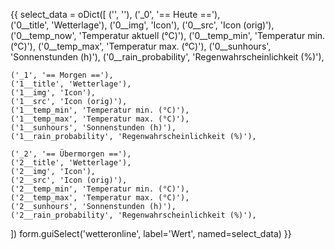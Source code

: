 {{                                                                                                                                                                               select_data = oDict([
    ('', ''),
    ('_0', '== Heute =='),                               
    ('0__title', 'Wetterlage'),
    ('0__img', 'Icon'),
    ('0__src', 'Icon (orig)'),
    ('0__temp_now', 'Temperatur aktuell (°C)'),
    ('0__temp_min', 'Temperatur min. (°C)'),
    ('0__temp_max', 'Temperatur max. (°C)'),
    ('0__sunhours', 'Sonnenstunden (h)'),
    ('0__rain_probability', 'Regenwahrscheinlichkeit (%)'),

    ('_1', '== Morgen =='),
    ('1__title', 'Wetterlage'),
    ('1__img', 'Icon'),
    ('1__src', 'Icon (orig)'),
    ('1__temp_min', 'Temperatur min. (°C)'),
    ('1__temp_max', 'Temperatur max. (°C)'),
    ('1__sunhours', 'Sonnenstunden (h)'),
    ('1__rain_probability', 'Regenwahrscheinlichkeit (%)'),

    ('_2', '== Übermorgen =='),                               
    ('2__title', 'Wetterlage'),
    ('2__img', 'Icon'),
    ('2__src', 'Icon (orig)'),
    ('2__temp_min', 'Temperatur min. (°C)'),
    ('2__temp_max', 'Temperatur max. (°C)'),
    ('2__sunhours', 'Sonnenstunden (h)'),
    ('2__rain_probability', 'Regenwahrscheinlichkeit (%)'),
])
form.guiSelect('wetteronline', label='Wert', named=select_data)
}}
